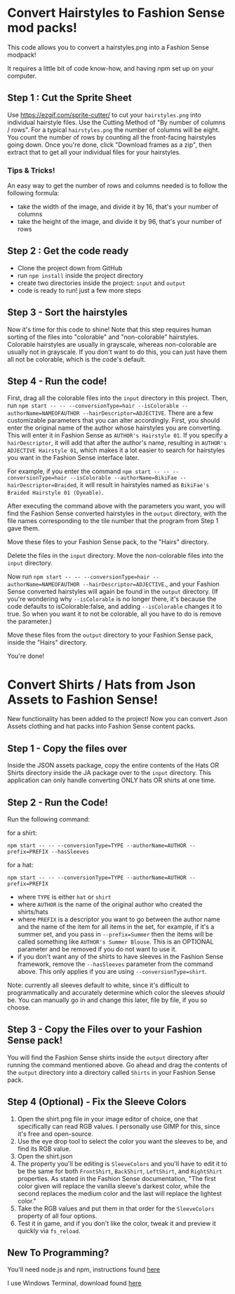 # Convert Hairstyles to Fashion Sense mod packs!

This code allows you to convert a hairstyles.png into a Fashion Sense modpack!

It requires a little bit of code know-how, and having npm set up on your computer.


## Step 1 : Cut the Sprite Sheet
Use https://ezgif.com/sprite-cutter/ to cut your `hairstyles.png` into individual
hairstyle files. Use the Cutting Method of "By number of columns / rows". For a
typical `hairstyles.png` the number of columns will be eight. You count the number
of rows by counting all the front-facing hairstyles going down. Once you're done,
click "Download frames as a zip", then extract that to get all your individual
files for your hairstyles.

### Tips & Tricks!
An easy way to get the number of rows and columns needed is to follow the following formula:
- take the width of the image, and divide it by 16, that's your number of columns
- take the height of the image, and divide it by 96, that's your number of rows

## Step 2 : Get the code ready
- Clone the project down from GitHub
- run `npm install` inside the project directory
- create two directories inside the project: `input` and `output`
- code is ready to run! just a few more steps

## Step 3 - Sort the hairstyles
Now it's time for this code to shine! Note that this step requires human sorting
of the files into "colorable" and "non-colorable" hairstyles. Colorable
hairstyles are usually in grayscale, whereas non-colorable are usually not in
grayscale. If you don't want to do this, you can just have them all not be
colorable, which is the code's default.

## Step 4 - Run the code!
First, drag all the colorable files into the `input` directory in this project.
Then, run
`npm start -- -- --conversionType=hair --isColorable --authorName=NAMEOFAUTHOR --hairDescriptor=ADJECTIVE`.
There are a few customizable parameters that you can alter accordingly. First,
you should enter the original name of the author whose hairstyles you are
converting. This will enter it in Fashion Sense as `AUTHOR's Hairstyle 01`. If
you specify a `hairDescriptor`, it will add that after the author's name,
resulting in `AUTHOR's ADJECTIVE Hairstyle 01`, which makes it a lot easier to
search for hairstyles you want in the Fashion Sense interface later.

For example, if you enter the command `npm start -- -- --conversionType=hair --isColorable --authorName=BikiFae --hairDescriptor=Braided`,
it will result in hairstyles named as `BikiFae's Braided Hairstyle 01 (Dyeable)`.

After executing the command above with the parameters you want, you will find
the Fashion Sense converted hairstyles in the `output` directory, with the file
names corresponding to the tile number that the program from Step 1 gave them.

Move these files to your Fashion Sense pack, to the "Hairs" directory.

Delete the files in the `input` directory.
Move the non-colorable files into the `input` directory.

Now run
`npm start -- -- --conversionType=hair --authorName=NAMEOFAUTHOR --hairDescriptor=ADJECTIVE`.,
and your Fashion Sense converted hairstyles will again be found in the `output`
directory.
(If you're wondering why `--isColorable` is no longer there, it's because the
code defaults to isColorable:false, and adding `--isColorable` changes it to
true. So when you want it to not be colorable, all you have to do is remove the
parameter.)

Move these files from the `output` directory to your Fashion Sense pack, inside
the "Hairs" directory.

You're done!


# Convert Shirts / Hats from Json Assets to Fashion Sense!

New functionality has been added to the project! Now you can convert Json Assets
clothing and hat packs into Fashion Sense content packs.

## Step 1 - Copy the files over
Inside the JSON assets package, copy the entire contents of the Hats OR Shirts
directory inside the JA package over to the `input` directory. This application
can only handle converting ONLY hats OR shirts at one time.

## Step 2 - Run the Code!
Run the following command:

for a shirt:
```
npm start -- -- --conversionType=TYPE --authorName=AUTHOR --prefix=PREFIX --hasSleeves
```
for a hat:
```
npm start -- -- --conversionType=TYPE --authorName=AUTHOR --prefix=PREFIX
```
- where `TYPE` is either `hat` or `shirt`
- where `AUTHOR` is the name of the original author who created the shirts/hats
- where `PREFIX` is a descriptor you want to go between the author name and the
name of the item for all items in the set, for example, if it's a summer set,
and you pass in `--prefix=Summer` then the items will be called something like
`AUTHOR's Summer Blouse`. This is an OPTIONAL parameter and be removed if you
do not want to use it.
- if you don't want any of the shirts to have sleeves in the Fashion Sense
framework, remove the `--hasSleeves` parameter from the command above. This
only applies if you are using `--conversionType=shirt`.

Note: currently all sleeves default to white, since it's difficult to
programmatically and accurately determine which color the sleeves *should* be.
You can manually go in and change this later, file by file, if you so choose.

## Step 3 - Copy the Files over to your Fashion Sense pack!
You will find the Fashion Sense shirts inside the `output` directory after
running the command mentioned above. Go ahead and drag the contents of the
`output` directory into a directory called `Shirts` in your Fashion Sense pack.


## Step 4 (Optional) - Fix the Sleeve Colors
1. Open the shirt.png file in your image editor of choice, one that specifically
can read RGB values. I personally use GIMP for this, since it's free and
open-source.
2. Use the eye drop tool to select the color you want the sleeves to be, and
find its RGB value.
3. Open the shirt.json
4. The property you'll be editing is `SleeveColors` and you'll have to edit it
to be the same for both `FrontShirt`, `BackShirt`, `LeftShirt`, and `RightShirt`
properties. As stated in the Fashion Sense documentation, "The first color
given will replace the vanilla sleeve's darkest color, while the second
replaces the medium color and the last will replace the lightest color."
5. Take the RGB values and put them in that order for the `SleeveColors`
property of all four options.
6. Test it in game, and if you don't like the color, tweak it and preview it
quickly via `fs_reload`.


## New To Programming? 
You'll need node.js and npm, instructions found [here](https://docs.npmjs.com/downloading-and-installing-node-js-and-npm/)

I use Windows Terminal, download found [here](https://apps.microsoft.com/store/detail/9N0DX20HK701?hl=en-us&gl=US)
